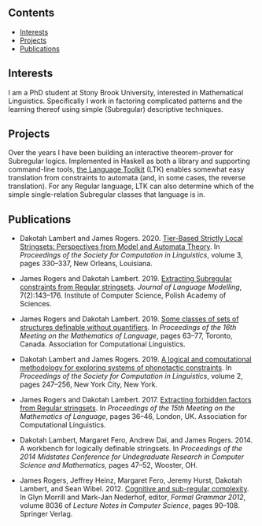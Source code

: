 ## Contents
* [Interests](#interests)
* [Projects](#projects)
* [Publications](#publications)

## Interests
I am a PhD student at Stony Brook University,
interested in Mathematical Linguistics.
Specifically I work in factoring complicated patterns
and the learning thereof
using simple (Subregular) descriptive techniques.

## Projects
Over the years I have been building an interactive
theorem-prover for Subregular logics.
Implemented in Haskell as both a library and supporting command-line tools,
[the Language Toolkit][LTK] (LTK) enables somewhat easy translation from
constraints to automata (and, in some cases, the reverse translation).
For any Regular language, LTK can also determine
which of the simple single-relation Subregular classes
that language is in.

[LTK]: https://github.com/vvulpes0/Language-Toolkit-2

## Publications
* Dakotah Lambert and James Rogers.  2020.
  [Tier-Based Strictly Local Stringsets:
   Perspectives from Model and Automata Theory][SCiL2020].
  In *Proceedings of the Society for Computation in Linguistics*, volume 3,
  pages 330&ndash;337,
  New Orleans, Louisiana.

* James Rogers and Dakotah Lambert.  2019.
  [Extracting Subregular constraints from Regular stringsets][JLM2019].
  *Journal of Language Modelling*, 7(2):143&ndash;176.
  Institute of Computer Science, Polish Academy of Sciences.

* James Rogers and Dakotah Lambert.  2019.
  [Some classes of sets of structures definable without quantifiers][MoL2019].
  In *Proceedings of the 16th Meeting on the Mathematics of Language*,
  pages 63&ndash;77,
  Toronto, Canada.
  Association for Computational Linguistics.

* Dakotah Lambert and James Rogers.  2019.
  [A logical and computational methodology for exploring
   systems of phonotactic constraints][SCiL2019].
  In *Proceedings of the Society for Computation in Linguistics*, volume 2,
  pages 247&ndash;256,
  New York City, New York.

* James Rogers and Dakotah Lambert.  2017.
  [Extracting forbidden factors from Regular stringsets][MoL2017].
  In *Proceedings of the 15th Meeting on the Mathematics of Language*,
  pages 36&ndash;46,
  London, UK.
  Association for Computational Linguistics.

* Dakotah Lambert, Margaret Fero, Andrew Dai, and James Rogers.  2014.
  A workbench for logically definable stringsets.
  In *Proceedings of the 2014 Midstates Conference for
  Undegraduate Research in Computer Science and Mathematics*,
  pages 47&ndash;52,
  Wooster, OH.

* James Rogers, Jeffrey Heinz, Margaret Fero, Jeremy Hurst, Dakotah Lambert,
  and Sean Wibel.  2012.
  [Cognitive and sub-regular complexity][FG2012].
  In Glyn Morrill and Mark-Jan Nederhof, editor,
  *Formal Grammar 2012*, volume 8036 of *Lecture Notes in Computer Science*,
  pages 90&ndash;108.
  Springer Verlag.

[FG2012]:    https://doi.org/10.1007/978-3-642-39998-5_6
[JLM2019]:   https://doi.org/10.15398/jlm.v7i2.209
[MoL2017]:   https://doi.org/10.18653/v1/w17-3404
[MoL2019]:   https://doi.org/10.18653/v1/W19-5706
[SCiL2019]:  https://doi.org/10.7275/t0dv-9t05
[SCiL2020]:  https://doi.org/10.7275/2n1j-pj39
